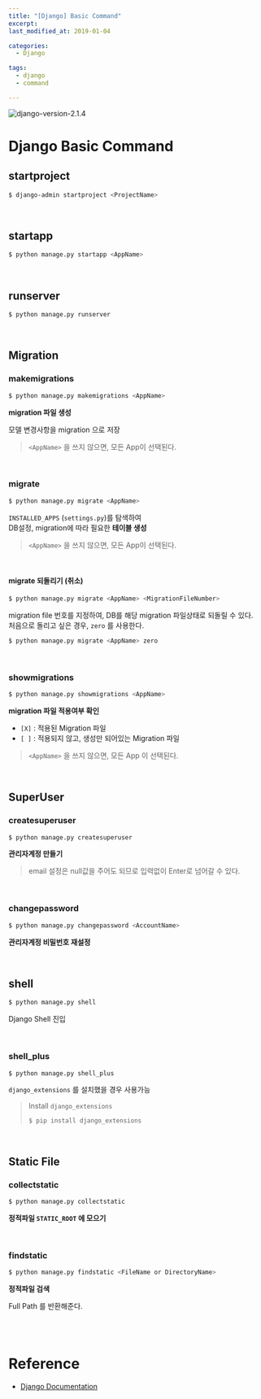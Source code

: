 ```yaml
---
title: "[Django] Basic Command"
excerpt: 
last_modified_at: 2019-01-04

categories:
  - Django

tags:
  - django
  - command

---
```


![django-version-2.1.4](https://img.shields.io/badge/django-v2.1.4-brightgreen.svg)

# Django Basic Command

## startproject

```bash
$ django-admin startproject <ProjectName>
```

<br>

## startapp

```bash
$ python manage.py startapp <AppName>
```

<br>

## runserver

```bash
$ python manage.py runserver
```

<br>

## Migration

### makemigrations

```bash
$ python manage.py makemigrations <AppName>
```

**migration 파일 생성**  

모델 변경사항을 migration 으로 저장  

> `<AppName>` 을 쓰지 않으면, 모든 App이 선택된다.

<br>

### migrate

```bash
$ python manage.py migrate <AppName>
```

`INSTALLED_APPS` (`settings.py`)를 탐색하여  
DB설정, migration에 따라 필요한 **테이블 생성**  

> `<AppName>` 을 쓰지 않으면, 모든 App이 선택된다.

<br>

#### migrate 되돌리기 (취소)

```bash
$ python manage.py migrate <AppName> <MigrationFileNumber>
```

migration file 번호를 지정하여, DB를 해당 migration 파일상태로 되돌릴 수 있다.  
처음으로 돌리고 싶은 경우, `zero` 를 사용한다.

```bash
$ python manage.py migrate <AppName> zero
```

<br>

### showmigrations

```bash
$ python manage.py showmigrations <AppName>
```

**migration 파일 적용여부 확인**

- `[X]` : 적용된 Migration 파일  
- `[ ]` : 적용되지 않고, 생성만 되어있는 Migration 파일

> `<AppName>` 을 쓰지 않으면, 모든 App 이 선택된다.

<br>

## SuperUser

### createsuperuser

```bash
$ python manage.py createsuperuser
```

**관리자계정 만들기**

> email 설정은 null값을 주어도 되므로 입력없이 Enter로 넘어갈 수 있다.

<br>

### changepassword

```bash
$ python manage.py changepassword <AccountName>
```

**관리자계정 비밀번호 재설정**

<br>

## shell

```bash
$ python manage.py shell
```
Django Shell 진입

<br>

### shell\_plus

```bash
$ python manage.py shell_plus
```

`django_extensions` 를 설치했을 경우 사용가능  

> Install `django_extensions`
> 
> ```
> $ pip install django_extensions
> ```

<br>

## Static File

### collectstatic

```bash
$ python manage.py collectstatic
```

**정적파일 `STATIC_ROOT` 에 모으기**

<br>

### findstatic

```bash
$ python manage.py findstatic <FileName or DirectoryName>
```

**정적파일 검색**  

Full Path 를 반환해준다.

<br><br>

# Reference

- [Django Documentation](https://docs.djangoproject.com/en/2.1/)
